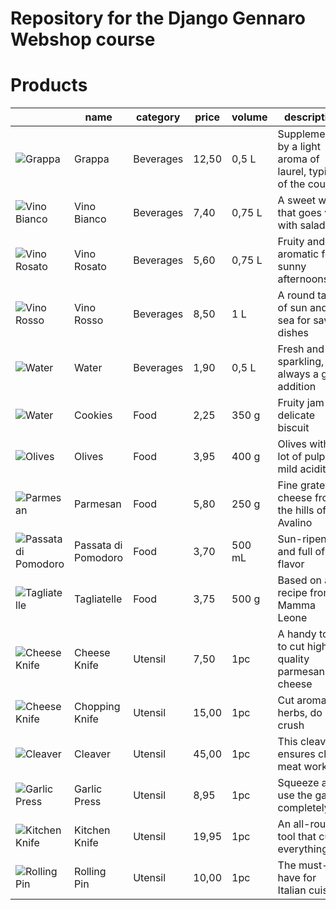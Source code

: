 # Repository for the Django Gennaro Webshop course

# Products

| | name | category | price | volume | description | image |
| --- | --- | --- | --- | --- | --- | --- |
| ![Grappa](https://raw.githubusercontent.com/madeinouweland/gennaroshop/main/products/b-grappa.png) | Grappa | Beverages | 12,50 | 0,5 L | Supplemented by a light aroma of laurel, typical of the country | b-grappa.png |
| ![Vino Bianco](https://raw.githubusercontent.com/madeinouweland/gennaroshop/main/products/b-vino-bianco.png) | Vino Bianco | Beverages | 7,40 | 0,75 L | A sweet wine that goes well with salads | b-vino-bianco.png |
| ![Vino Rosato](https://raw.githubusercontent.com/madeinouweland/gennaroshop/main/products/b-vino-rosato.png) | Vino Rosato | Beverages | 5,60 | 0,75 L | Fruity and aromatic for sunny afternoons | b-vino-rosato.png |
| ![Vino Rosso](https://raw.githubusercontent.com/madeinouweland/gennaroshop/main/products/b-vino-rosso.png) | Vino Rosso | Beverages | 8,50 | 1 L | A round taste of sun and sea for savory dishes | b-vino-rosso.png |
| ![Water](https://raw.githubusercontent.com/madeinouweland/gennaroshop/main/products/b-vino-water.png) | Water | Beverages | 1,90 | 0,5 L | Fresh and sparkling, always a good addition | b-water.png |
| ![Water](https://raw.githubusercontent.com/madeinouweland/gennaroshop/main/products/b-vino-water.png) | Cookies | Food | 2,25 | 350 g | Fruity jam in delicate biscuit | f-cookies.png |
| ![Olives](https://raw.githubusercontent.com/madeinouweland/gennaroshop/main/products/f-olives.png) | Olives | Food | 3,95 | 400 g | Olives with a lot of pulp and mild acidity | f-olives.png |
| ![Parmesan](https://raw.githubusercontent.com/madeinouweland/gennaroshop/main/products/f-parmesan.png) | Parmesan | Food | 5,80 | 250 g | Fine grated cheese from the hills of Avalino | f-parmesan.png |
| ![Passata di Pomodoro](https://raw.githubusercontent.com/madeinouweland/gennaroshop/main/products/f-passata-di-pomodoro.png) | Passata di Pomodoro | Food | 3,70 | 500 mL | Sun-ripened and full of flavor | f-passata-di-pomodoro.png |
| ![Tagliatelle](https://raw.githubusercontent.com/madeinouweland/gennaroshop/main/products/f-tagliatelle.png) | Tagliatelle | Food | 3,75 | 500 g | Based on a recipe from Mamma Leone | f-tagliatelle.png |
| ![Cheese Knife](https://raw.githubusercontent.com/madeinouweland/gennaroshop/main/products/u-cheese-knife.png) | Cheese Knife | Utensil | 7,50 | 1pc | A handy tool to cut high-quality parmesan cheese | u-cheese-knife.png |
| ![Cheese Knife](https://raw.githubusercontent.com/madeinouweland/gennaroshop/main/products/u-chopping-knife.png) | Chopping Knife | Utensil | 15,00 | 1pc | Cut aromatic herbs, do not crush | u-chopping-knife.png |
| ![Cleaver](https://raw.githubusercontent.com/madeinouweland/gennaroshop/main/products/u-cleaver.png) | Cleaver | Utensil | 45,00 | 1pc | This cleaver ensures clean meat work | u-cleaver.png |
| ![Garlic Press](https://raw.githubusercontent.com/madeinouweland/gennaroshop/main/products/u-garlic-press.png) | Garlic Press | Utensil | 8,95 | 1pc | Squeeze and use the garlic completely | u-garlic-press.png |
| ![Kitchen Knife](https://raw.githubusercontent.com/madeinouweland/gennaroshop/main/products/u-kitchen-knife.png) | Kitchen Knife | Utensil | 19,95 | 1pc |An all-round tool that cuts everything | u-kitchen-knife.png |
| ![Rolling Pin](https://raw.githubusercontent.com/madeinouweland/gennaroshop/main/products/u-rolling-pin.png) | Rolling Pin | Utensil | 10,00 | 1pc | The must-have for Italian cuisine | u-rolling-pin.png |

